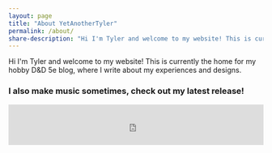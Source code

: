 ```yaml
---
layout: page
title: "About YetAnotherTyler"
permalink: /about/
share-description: "Hi I'm Tyler and welcome to my website! This is currently the home for my hobby D&D 5e blog, where I write about my experiences and designs."
---
```


Hi I'm Tyler and welcome to my website! This is currently the home for my hobby D&D 5e blog, where I write about my experiences and designs.

### I also make music sometimes, check out my latest release!
<iframe src="https://open.spotify.com/embed/track/0J4iHfRvzGpEH7qJSTXKOb" width="100%" height="80" frameborder="0" allowtransparency="true" allow="encrypted-media"></iframe>